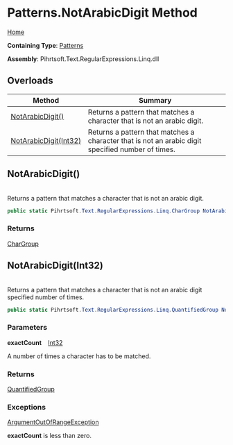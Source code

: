 # Patterns\.NotArabicDigit Method

[Home](../../../../../../README.md)

**Containing Type**: [Patterns](../README.md)

**Assembly**: Pihrtsoft\.Text\.RegularExpressions\.Linq\.dll

## Overloads

| Method | Summary |
| ------ | ------- |
| [NotArabicDigit()](#Pihrtsoft_Text_RegularExpressions_Linq_Patterns_NotArabicDigit) | Returns a pattern that matches a character that is not an arabic digit\. |
| [NotArabicDigit(Int32)](#Pihrtsoft_Text_RegularExpressions_Linq_Patterns_NotArabicDigit_System_Int32_) | Returns a pattern that matches a character that is not an arabic digit specified number of times\. |

## NotArabicDigit\(\) <a name="Pihrtsoft_Text_RegularExpressions_Linq_Patterns_NotArabicDigit"></a>

\
Returns a pattern that matches a character that is not an arabic digit\.

```csharp
public static Pihrtsoft.Text.RegularExpressions.Linq.CharGroup NotArabicDigit()
```

### Returns

[CharGroup](../../CharGroup/README.md)

## NotArabicDigit\(Int32\) <a name="Pihrtsoft_Text_RegularExpressions_Linq_Patterns_NotArabicDigit_System_Int32_"></a>

\
Returns a pattern that matches a character that is not an arabic digit specified number of times\.

```csharp
public static Pihrtsoft.Text.RegularExpressions.Linq.QuantifiedGroup NotArabicDigit(int exactCount)
```

### Parameters

**exactCount** &ensp; [Int32](https://docs.microsoft.com/en-us/dotnet/api/system.int32)

A number of times a character has to be matched\.

### Returns

[QuantifiedGroup](../../QuantifiedGroup/README.md)

### Exceptions

[ArgumentOutOfRangeException](https://docs.microsoft.com/en-us/dotnet/api/system.argumentoutofrangeexception)

**exactCount** is less than zero\.

